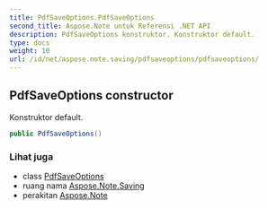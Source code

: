```yaml
---
title: PdfSaveOptions.PdfSaveOptions
second_title: Aspose.Note untuk Referensi .NET API
description: PdfSaveOptions konstruktor. Konstruktor default.
type: docs
weight: 10
url: /id/net/aspose.note.saving/pdfsaveoptions/pdfsaveoptions/
---
```

## PdfSaveOptions constructor

Konstruktor default.

```csharp
public PdfSaveOptions()
```

### Lihat juga

* class [PdfSaveOptions](../)
* ruang nama [Aspose.Note.Saving](../../pdfsaveoptions/)
* perakitan [Aspose.Note](../../../)


